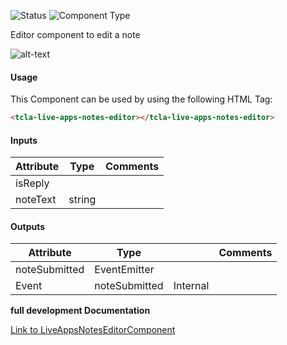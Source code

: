 
![Status][auto] ![Component Type][minor] <!--Component Meta {"created_by":"Auto", "reviewed_by":"Auto", "last_modified_by":"Auto", "comment":"* UX refresh would be nice *"} Component Meta -->


<p>Editor component to edit a note</p>

<p><img src="../live-apps-notes-editor.png" alt="alt-text" class="img-responsive"></p>



#### Usage


This Component can be used by using the following HTML Tag:

```html
<tcla-live-apps-notes-editor></tcla-live-apps-notes-editor>
```

#### Inputs

Attribute | Type | Comments
--- | --- | ---
isReply |  | 
noteText | string | 

#### Outputs

Attribute | Type |   | Comments
--- | --- | --- | ---
noteSubmitted | EventEmitter |   |  
  | Event |  noteSubmitted  |  Internal


<b>full development Documentation</b>

[Link to LiveAppsNotesEditorComponent](https://tibcosoftware.github.io/TCSTK-Libdocs/libdocs/tc-liveapps-lib/components/LiveAppsNotesEditorComponent.html)


[auto]: https://img.shields.io/badge/Status-auto%20generated-lightgrey.svg?style=flat "auto generated"

[manually]: https://img.shields.io/badge/Status-manually%20created-yellow.svg?style=flat "manually created"

[draft]: https://img.shields.io/badge/Status-draft-red.svg?style=flat "draft"

[review]: https://img.shields.io/badge/Status-need%20review-yellowgreen.svg?style=flat "need review"

[review done]: https://img.shields.io/badge/Status-review%20done-green.svg?style=flat "review done"

[finalized]: https://img.shields.io/badge/Status-finalized-brightgreen.svg?style=flat "finalized"

[top]: https://img.shields.io/badge/Component%20Type-Top-blue.svg?style=flat "top Component"

[major]: https://img.shields.io/badge/Component%20Type-major%20Component-blue.svg?style=flat "major Component"

[minor]: https://img.shields.io/badge/Component%20Type-minor%20Component-blue.svg?style=flat "minor Component"


